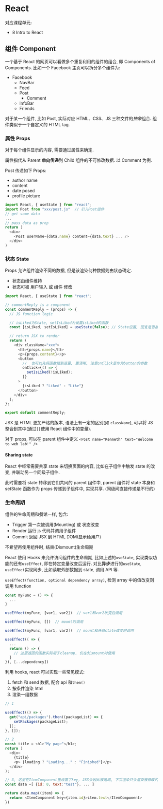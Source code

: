 # React

对应课程单元:

- 8 Intro to React

## 组件 Component

一个基于 React 的网页可以看做多个重复利用的组件的组合, 即 Components of Components. 比如一个 Facebook 主页可以拆分多个组件为:

- Facebook
  - NavBar
  - Feed
  - Post
    - Comment
  - InfoBar
  - Friends

对于某一个组件, 比如 Post, 实际对应 HTML、CSS、JS 三种文件的*抽象*组合. 组件类似于一个自定义的 HTML tag.

### 属性 Props

对于每个组件显示的内容, 需要通过属性来确定.

属性指代从 Parent **单向传递**到 Child 组件的不可修改数据. 以 Comment 为例.

Post 传递如下 Props:

- author name
- content
- date posed
- profile picture

```js
import React, { useState } from "react";
import Post from "xxx/post.js"  // 引入Post组件
// get some data
...
// pass data as prop
return (
  <div>
    <Post userName={data.name} content={data.text} ... />
  </div>
)
```

### 状态 State

Props 允许组件渲染不同的数据, 但是该渲染何种数据则由状态确定.

- 状态由组件维持
- 状态可被 用户输入 或 组件 修改

```js
import React, { useState } from "react";

// commentReply is a component
const commentReply = (props) => {
  // JS function logic

  // isLiked为State, setIsLiked为设置isLiked的函数
  const [isLiked, setIsLiked] = useState(false); // State设置, 回复是否被喜欢的状态

  // return JSX to render
  return (
    <div className="xxx">
      <h5>{props.name}</h5>
      <p>{props.content}</p>
      <button
        //  也可以先将函数赋到变量, 更清晰, 注意onClick是作为button的参数
        onClick={() => {
          setIsLiked(!isLiked);
        }}
      >
        {isLiked ? "Liked" : "Like"}
      </button>
    </div>
  );
};

export default commentReply;
```

JSX 是 HTML 更加严格的版本, 语法上有一定的区别(如 `className`), 可以将 JS 整合到其中(通过`{}`使用 React 组件中的变量).

对于 props, 可以在 parent 组件中定义 `<Post name="Kenneth" text="Welcome to web lab!" />`

#### Sharing state

React 中经常需要共享 state 来切换页面的内容, 比如在子组件中触发 state 的改变, 并联动另一个同级子组件.

此时需要将 state 转移到它们共同的 parent 组件中, parent 组件将 state 本身和 setState 函数作为 props
传递到子组件中, 实现共享. (同级间直接传递是不行的)

### 生命周期

组件的生命周期和餐馆一样, 包含:

- Trigger 第一次被调用(Mounting) 或 状态改变
- Render 运行 js 代码并调用子组件
- Commit 返回 JSX 到 HTML DOM(显示给用户)

不希望再使用组件时, 结束(Dismount)生命周期

React 使用 Hooks 来允许访问组件的生命周期, 比如上述的`useState`, 实现类似功能的还有`useEffect`, 即在特定变量改变后运行. 对比**异步**进行的`useState`, `useEffect`实现同步, 比如读取外部数据到 state, 调用 API 等.

`useEffect(function, optional dependency array)`, 检测 array 中的值改变则调用 function

```js
const myFunc = () => {
  ...
}

useEffect(myFunc, [var1, var2])  // var1和var2改变后调用

useEffect(myFunc, [])  // mount时调用

useEffect(myFunc, [var1, var2])  // mount和任意state改变时调用

useEffect(( => {
  ...
  return () => {
    // 这里返回的函数实际用于cleanup, 仅在dismount时使用
  }
}), [...dependency])
```

利用 hooks, react 可以实现一些常见模式:

1. fetch 和 send 数据, 配合 api 和`then()`
2. 按条件渲染 html
3. 渲染一组数据

```js
// 1

useEffect(() => {
  get("api/packages").then((packageList) => {
    setPackages(packageList);
  });
}, []);

// 2
const title = <h1>"My page"</h1>;
return (
  <div>
    {title}
    <p> {loading ? "Loading..." : "Finished"}</p>
  </div>
);

// 3, 这里在ItemComponent里设置了key, JSX会因此被追踪, 下次渲染只会渲染被修改内容
const data =[ {id: 0, text:"test"}, ... ]

return data.map((item) => {
  return <ItemComponent key={item.id}>item.text</ItemComponent>
})
```
